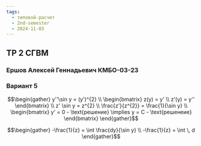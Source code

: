 ```yaml
---
tags:
  - типовой-расчет
  - 2nd-semester
  - 2024-11-03
---
```


## ТР 2 СГВМ

### Ершов Алексей Геннадьевич КМБО-03-23

### Вариант 5

$$\begin{gather}
y''\sin y = (y')^{2} \\
\begin{bmatrix}
z(y) = y' \\
z'(y) = y''
\end{bmatrix} \\
z' \sin y = z^{2} \\
\frac{z'}{z^{2}} = \frac{1}{\sin y} \\
\begin{bmatrix}
y' = 0 - \text{решение} \implies y = C - \text{решенеие}
\end{bmatrix}
\end{gather}$$

$$\begin{gather}
-\frac{1}{z} = \int \frac{dy}{\sin y} \\
-\frac{1}{z} = \int  \, d 
\end{gather}$$
